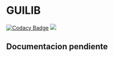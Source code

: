 # GUILIB 
[![Codacy Badge](https://api.codacy.com/project/badge/Grade/45df23958e124af699f6b89fc1dcc315)](https://app.codacy.com/manual/DanildZambrana/GUILib?utm_source=github.com&utm_medium=referral&utm_content=DanildZambrana/GUILib&utm_campaign=Badge_Grade_Dashboard)
[![](https://jitpack.io/v/DanildZambrana/GUILib.svg)](https://jitpack.io/#DanildZambrana/GUILib)

## Documentacion pendiente

